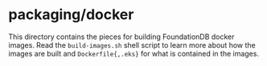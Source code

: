 # packaging/docker
This directory contains the pieces for building FoundationDB docker images. 
Read the `build-images.sh` shell script to learn more about how the images are 
built and `Dockerfile{,.eks}` for what is contained in the images.
